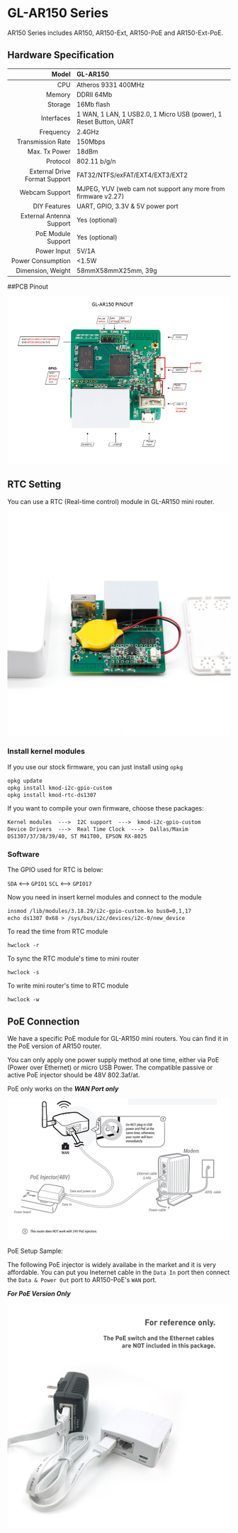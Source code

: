 # 	GL-AR150 Series

AR150 Series includes AR150, AR150-Ext, AR150-PoE and AR150-Ext-PoE.




## Hardware Specification

|                         Model | GL-AR150                                 |
| ----------------------------: | :--------------------------------------- |
|                           CPU | Atheros 9331 400MHz                      |
|                        Memory | DDRII 64Mb                               |
|                       Storage | 16Mb flash                               |
|                    Interfaces | 1 WAN, 1 LAN, 1 USB2.0, 1 Micro USB (power), 1 Reset Button, UART |
|                     Frequency | 2.4GHz                                   |
|             Transmission Rate | 150Mbps                                  |
|                 Max. Tx Power | 18dBm                                    |
|                      Protocol | 802.11 b/g/n                             |
| External Drive Format Support | FAT32/NTFS/exFAT/EXT4/EXT3/EXT2          |
|                Webcam Support | MJPEG, YUV (web cam not support any more from firmware v2.27) |
|                  DIY Features | UART, GPIO,  3.3V & 5V power port        |
|      External Antenna Support | Yes (optional)                           |
|            PoE Module Support | Yes (optional)                           |
|                   Power Input | 5V/1A                                    |
|             Power Consumption | <1.5W                                    |
|             Dimension, Weight | 58mmX58mmX25mm, 39g                      |



##PCB Pinout

![](src\AR150-V4.4-PINOUT.jpg)

## RTC Setting

You can use a RTC (Real-time control) module in GL-AR150 mini router.

![](src\rtc_1200x1200.jpg)

### Install kernel modules

If you use our stock firmware, you can just install using `opkg`

```
opkg update
opkg install kmod-i2c-gpio-custom
opkg install kmod-rtc-ds1307
```

If you want to compile your own firmware, choose these packages:

```
Kernel modules  --->  I2C support  --->  kmod-i2c-gpio-custom
Device Drivers  --->  Real Time Clock  --->  Dallas/Maxim DS1307/37/38/39/40, ST M41T00, EPSON RX-8025
```

### Software

The GPIO used for RTC is below:

`SDA` <--> `GPIO1`
`SCL` <--> `GPIO17`

Now you need in insert kernel modules and connect to the module

```
insmod /lib/modules/3.18.29/i2c-gpio-custom.ko bus0=0,1,17
echo ds1307 0x68 > /sys/bus/i2c/devices/i2c-0/new_device
```

To read the time from RTC module

```
hwclock -r
```

To sync the RTC module's time to mini router

```
hwclock -s
```

To write mini router's time to RTC module

```
hwclock -w
```





## PoE Connection

We have a specific PoE module for GL-AR150 mini routers. You can find it in the PoE version of AR150 router.

You can only apply one power supply method at one time, either via PoE (Power over Ethernet) or micro USB Power. The compatible passive or active PoE injector should be 48V 802.3af/at.

PoE only works on the ***WAN Port only***



![AR150 PoE Connection](src\AR150-PoE_setup.png)



PoE Setup Sample: 

The following PoE injector is widely availabe in the market and it is very affordable. You can put you Ineternet cable in the `Data In` port then connect the `Data & Power Out` port to AR150-PoE's `WAN` port.

***For PoE Version Only***

![](src\white_1000x1000_PoE_2.jpg) 







